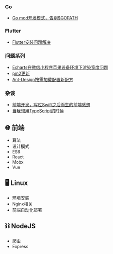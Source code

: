 ### Go
- [Go mod开发模式，告别$GOPATH](/go/20200424Go-mod模式.html)

### Flutter
- [Flutter安装问题解决](/flutter/flutter20190723.html)

### 问题系列
- [Echarts在微信小程序苹果设备环境下渲染宽度问题](/问题记录/2019/fix0719.html)
- [pm2更新](/问题记录/2019/fix0826.html)
- [Ant-Design按需加载配置新配方](/问题记录/2020/20200513.html)

### 杂谈
- [前端开发，写过Swift之后而生的前端感想](/杂谈/2019/talk0829.html)
- [当我想用TypeScript的时候](/杂谈/2019/talk0719.html)

## 🌐 前端

- 算法
- 设计模式
- ES6
- React
- Mobx
- Vue

## 🖥 Linux

- 环境安装
- Nginx相关
- 前端自动化部署

## ⛓ NodeJS

- 爬虫
- Express